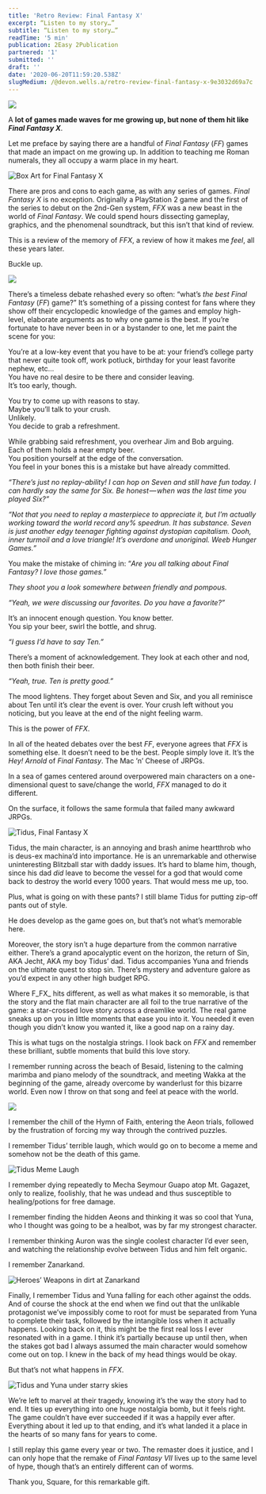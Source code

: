 ```yaml
---
title: 'Retro Review: Final Fantasy X'
excerpt: “Listen to my story…”
subtitle: “Listen to my story…”
readTime: '5 min'
publication: 2Easy 2Publication
partnered: '1'
submitted: ''
draft: ''
date: '2020-06-20T11:59:20.538Z'
slugMedium: /@devon.wells.a/retro-review-final-fantasy-x-9e3032d69a7c
---
```


![](https://cdn-images-1.medium.com/max/2560/1*UWp_E0VYBWCJtJ-a8j0ZBQ.png)

A **lot of games made waves for me growing up, but none of them hit like _Final Fantasy X_**.

Let me preface by saying there are a handful of _Final Fantasy_ (_FF_) games that made an impact on me growing up. In addition to teaching me Roman numerals, they all occupy a warm place in my heart.

![Box Art for Final Fantasy X](https://cdn-images-1.medium.com/max/800/1*vO28q-ieZhCEdqvYndY8oA.jpeg)

There are pros and cons to each game, as with any series of games. _Final Fantasy X_ is no exception. Originally a PlayStation 2 game and the first of the series to debut on the 2nd-Gen system, _FFX_ was a new beast in the world of _Final Fantasy_. We could spend hours dissecting gameplay, graphics, and the phenomenal soundtrack, but this isn’t that kind of review.

This is a review of the memory of _FFX_, a review of how it makes me _feel_, all these years later.

Buckle up.

![](https://cdn-images-1.medium.com/max/800/1*iRP7xjJvd_Tt16Mb30a0_w.png)

There’s a timeless debate rehashed every so often: “what’s _the best_ _Final Fantasy_ (_FF_) game?” It’s something of a pissing contest for fans where they show off their encyclopedic knowledge of the games and employ high-level, elaborate arguments as to why one game is the best. If you’re fortunate to have never been in or a bystander to one, let me paint the scene for you:

You’re at a low-key event that you have to be at: your friend’s college party that never quite took off, work potluck, birthday for your least favorite nephew, etc…   
You have no real desire to be there and consider leaving.   
It’s too early, though.

You try to come up with reasons to stay.  
Maybe you’ll talk to your crush.   
Unlikely.  
You decide to grab a refreshment.

While grabbing said refreshment, you overhear Jim and Bob arguing.  
Each of them holds a near empty beer.   
You position yourself at the edge of the conversation.  
You feel in your bones this is a mistake but have already committed.

_“There’s just no replay-ability! I can hop on Seven and still have fun today. I can hardly say the same for Six. Be honest — when was the last time you played Six?”_

_“Not that you need to replay a masterpiece to appreciate it, but I’m actually working toward the world record any% speedrun. It has substance. Seven is just another edgy teenager fighting against dystopian capitalism. Oooh, inner turmoil and a love triangle! It’s overdone and unoriginal. Weeb Hunger Games.”_

You make the mistake of chiming in: “_Are you all talking about Final Fantasy? I love those games.”_

_They shoot you a look somewhere between friendly and pompous._

_“Yeah, we were discussing our favorites. Do you have a favorite?”_

It’s an innocent enough question. You know better.   
You sip your beer, swirl the bottle, and shrug.

_“I guess I’d have to say Ten.”_

There’s a moment of acknowledgement. They look at each other and nod, then both finish their beer.

_“Yeah, true. Ten is pretty good.”_

The mood lightens. They forget about Seven and Six, and you all reminisce about Ten until it’s clear the event is over. Your crush left without you noticing, but you leave at the end of the night feeling warm.

This is the power of _FFX_.

In all of the heated debates over the best _FF_, everyone agrees that _FFX_ is something else. It doesn’t need to be the best. People simply love it. It’s the _Hey! Arnold_ of _Final Fantasy_. The Mac ’n’ Cheese of JRPGs.

In a sea of games centered around overpowered main characters on a one-dimensional quest to save/change the world, _FFX_ managed to do it different.

On the surface, it follows the same formula that failed many awkward JRPGs.

![Tidus, Final Fantasy X](https://cdn-images-1.medium.com/max/600/1*BNC_R9k4in7ItKj9E_qz4Q.png)

Tidus, the main character, is an annoying and brash anime heartthrob who is deus-ex machina’d into importance. He is an unremarkable and otherwise uninteresting Blitzball star with daddy issues. It’s hard to blame him, though, since his dad _did_ leave to become the vessel for a god that would come back to destroy the world every 1000 years. That would mess me up, too.

Plus, what is going on with these pants? I still blame Tidus for putting zip-off pants out of style.

He does develop as the game goes on, but that’s not what’s memorable here.

Moreover, the story isn’t a huge departure from the common narrative either. There’s a grand apocalyptic event on the horizon, the return of Sin, AKA Jecht, AKA my boy Tidus’ dad. Tidus accompanies Yuna and friends on the ultimate quest to stop sin. There’s mystery and adventure galore as you’d expect in any other high budget RPG.

Where F_FX_ hits different, as well as what makes it so memorable, is that the story and the flat main character are all foil to the true narrative of the game: a star-crossed love story across a dreamlike world. The real game sneaks up on you in little moments that ease you into it. You needed it even though you didn’t know you wanted it, like a good nap on a rainy day.

This is what tugs on the nostalgia strings. I look back on _FFX_ and remember these brilliant, subtle moments that build this love story.

I remember running across the beach of Besaid, listening to the calming marimba and piano melody of the soundtrack, and meeting Wakka at the beginning of the game, already overcome by wanderlust for this bizarre world. Even now I throw on that song and feel at peace with the world.

![](https://cdn-images-1.medium.com/max/800/1*ZCAXrF01IBQ38vMZGtUyQg.png)

I remember the chill of the Hymn of Faith, entering the Aeon trials, followed by the frustration of forcing my way through the contrived puzzles.

I remember Tidus’ terrible laugh, which would go on to become a meme and somehow not be the death of this game.

![Tidus Meme Laugh](https://cdn-images-1.medium.com/max/800/1*3w1oC4fkUqyjM3d0nKKsiA.jpeg)

I remember dying repeatedly to Mecha Seymour Guapo atop Mt. Gagazet, only to realize, foolishly, that he was undead and thus susceptible to healing/potions for free damage.

I remember finding the hidden Aeons and thinking it was so cool that Yuna, who I thought was going to be a healbot, was by far my strongest character.

I remember thinking Auron was the single coolest character I’d ever seen, and watching the relationship evolve between Tidus and him felt organic.

I remember Zanarkand.

![Heroes’ Weapons in dirt at Zanarkand](https://cdn-images-1.medium.com/max/800/1*e32Grc9dR4yA7y3ACrimCw.jpeg)

Finally, I remember Tidus and Yuna falling for each other against the odds. And of course the shock at the end when we find out that the unlikable protagonist we’ve impossibly come to root for must be separated from Yuna to complete their task, followed by the intangible loss when it actually happens. Looking back on it, this might be the first real loss I ever resonated with in a game. I think it’s partially because up until then, when the stakes got bad I always assumed the main character would somehow come out on top. I knew in the back of my head things would be okay.

But that’s not what happens in _FFX_.

![Tidus and Yuna under starry skies](https://cdn-images-1.medium.com/max/800/1*yjTE4ql_Z7_Va3FPLSabDQ.jpeg)

We’re left to marvel at their tragedy, knowing it’s the way the story had to end. It ties up everything into one huge nostalgia bomb, but it feels right. The game couldn’t have ever succeeded if it was a happily ever after. Everything about it led up to that ending, and it’s what landed it a place in the hearts of so many fans for years to come.

I still replay this game every year or two. The remaster does it justice, and I can only hope that the remake of _Final Fantasy VII_ lives up to the same level of hype, though that’s an entirely different can of worms.

Thank you, Square, for this remarkable gift.